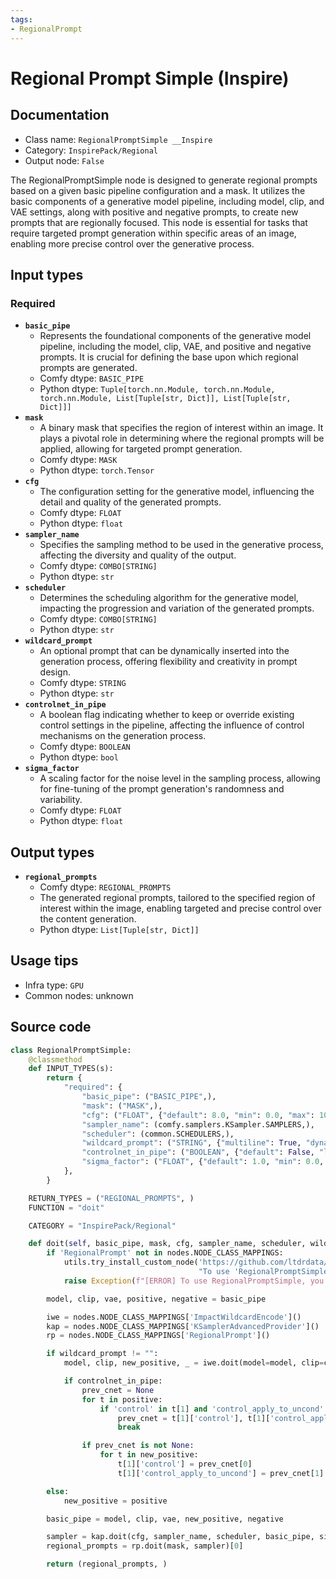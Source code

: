 ```yaml
---
tags:
- RegionalPrompt
---
```


# Regional Prompt Simple (Inspire)
## Documentation
- Class name: `RegionalPromptSimple __Inspire`
- Category: `InspirePack/Regional`
- Output node: `False`

The RegionalPromptSimple node is designed to generate regional prompts based on a given basic pipeline configuration and a mask. It utilizes the basic components of a generative model pipeline, including model, clip, and VAE settings, along with positive and negative prompts, to create new prompts that are regionally focused. This node is essential for tasks that require targeted prompt generation within specific areas of an image, enabling more precise control over the generative process.
## Input types
### Required
- **`basic_pipe`**
    - Represents the foundational components of the generative model pipeline, including the model, clip, VAE, and positive and negative prompts. It is crucial for defining the base upon which regional prompts are generated.
    - Comfy dtype: `BASIC_PIPE`
    - Python dtype: `Tuple[torch.nn.Module, torch.nn.Module, torch.nn.Module, List[Tuple[str, Dict]], List[Tuple[str, Dict]]]`
- **`mask`**
    - A binary mask that specifies the region of interest within an image. It plays a pivotal role in determining where the regional prompts will be applied, allowing for targeted prompt generation.
    - Comfy dtype: `MASK`
    - Python dtype: `torch.Tensor`
- **`cfg`**
    - The configuration setting for the generative model, influencing the detail and quality of the generated prompts.
    - Comfy dtype: `FLOAT`
    - Python dtype: `float`
- **`sampler_name`**
    - Specifies the sampling method to be used in the generative process, affecting the diversity and quality of the output.
    - Comfy dtype: `COMBO[STRING]`
    - Python dtype: `str`
- **`scheduler`**
    - Determines the scheduling algorithm for the generative model, impacting the progression and variation of the generated prompts.
    - Comfy dtype: `COMBO[STRING]`
    - Python dtype: `str`
- **`wildcard_prompt`**
    - An optional prompt that can be dynamically inserted into the generation process, offering flexibility and creativity in prompt design.
    - Comfy dtype: `STRING`
    - Python dtype: `str`
- **`controlnet_in_pipe`**
    - A boolean flag indicating whether to keep or override existing control settings in the pipeline, affecting the influence of control mechanisms on the generation process.
    - Comfy dtype: `BOOLEAN`
    - Python dtype: `bool`
- **`sigma_factor`**
    - A scaling factor for the noise level in the sampling process, allowing for fine-tuning of the prompt generation's randomness and variability.
    - Comfy dtype: `FLOAT`
    - Python dtype: `float`
## Output types
- **`regional_prompts`**
    - Comfy dtype: `REGIONAL_PROMPTS`
    - The generated regional prompts, tailored to the specified region of interest within the image, enabling targeted and precise control over the content generation.
    - Python dtype: `List[Tuple[str, Dict]]`
## Usage tips
- Infra type: `GPU`
- Common nodes: unknown


## Source code
```python
class RegionalPromptSimple:
    @classmethod
    def INPUT_TYPES(s):
        return {
            "required": {
                "basic_pipe": ("BASIC_PIPE",),
                "mask": ("MASK",),
                "cfg": ("FLOAT", {"default": 8.0, "min": 0.0, "max": 100.0}),
                "sampler_name": (comfy.samplers.KSampler.SAMPLERS,),
                "scheduler": (common.SCHEDULERS,),
                "wildcard_prompt": ("STRING", {"multiline": True, "dynamicPrompts": False, "placeholder": "wildcard prompt"}),
                "controlnet_in_pipe": ("BOOLEAN", {"default": False, "label_on": "Keep", "label_off": "Override"}),
                "sigma_factor": ("FLOAT", {"default": 1.0, "min": 0.0, "max": 10.0, "step": 0.01}),
            },
        }

    RETURN_TYPES = ("REGIONAL_PROMPTS", )
    FUNCTION = "doit"

    CATEGORY = "InspirePack/Regional"

    def doit(self, basic_pipe, mask, cfg, sampler_name, scheduler, wildcard_prompt, controlnet_in_pipe=False, sigma_factor=1.0):
        if 'RegionalPrompt' not in nodes.NODE_CLASS_MAPPINGS:
            utils.try_install_custom_node('https://github.com/ltdrdata/ComfyUI-Impact-Pack',
                                          "To use 'RegionalPromptSimple' node, 'Impact Pack' extension is required.")
            raise Exception(f"[ERROR] To use RegionalPromptSimple, you need to install 'ComfyUI-Impact-Pack'")

        model, clip, vae, positive, negative = basic_pipe

        iwe = nodes.NODE_CLASS_MAPPINGS['ImpactWildcardEncode']()
        kap = nodes.NODE_CLASS_MAPPINGS['KSamplerAdvancedProvider']()
        rp = nodes.NODE_CLASS_MAPPINGS['RegionalPrompt']()

        if wildcard_prompt != "":
            model, clip, new_positive, _ = iwe.doit(model=model, clip=clip, populated_text=wildcard_prompt)

            if controlnet_in_pipe:
                prev_cnet = None
                for t in positive:
                    if 'control' in t[1] and 'control_apply_to_uncond' in t[1]:
                        prev_cnet = t[1]['control'], t[1]['control_apply_to_uncond']
                        break

                if prev_cnet is not None:
                    for t in new_positive:
                        t[1]['control'] = prev_cnet[0]
                        t[1]['control_apply_to_uncond'] = prev_cnet[1]

        else:
            new_positive = positive

        basic_pipe = model, clip, vae, new_positive, negative

        sampler = kap.doit(cfg, sampler_name, scheduler, basic_pipe, sigma_factor=sigma_factor)[0]
        regional_prompts = rp.doit(mask, sampler)[0]

        return (regional_prompts, )

```
